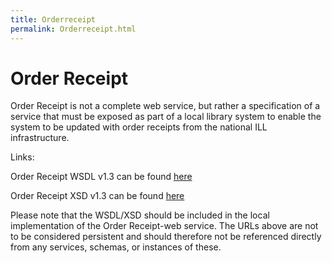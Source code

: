 ```yaml
---
title: Orderreceipt
permalink: Orderreceipt.html
---
```

# Order Receipt
Order Receipt is not a complete web service, but rather a specification of a
service that must be exposed as part of a local library system to enable the
system to be updated with order receipts from the national ILL infrastructure.

Links:

Order Receipt WSDL v1.3 can be found [here](https://opensource.dbc.dk/websvn/filedetails.php?repname=WSContracts&path=%2ForderReceipt%2Ftags%2F1.3%2ForderReceipt.wsdl)

Order Receipt XSD v1.3 can be found [here](https://opensource.dbc.dk/websvn/filedetails.php?repname=WSContracts&path=%2ForderReceipt%2Ftags%2F1.3%2ForderReceipt.xsd)

Please note that the WSDL/XSD should be included in the local
implementation of the Order Receipt-web service. The URLs above are not to
be considered persistent and should therefore not be referenced directly
from any services, schemas, or instances of these.
